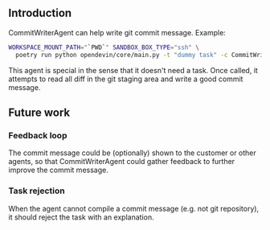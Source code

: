 ## Introduction

CommitWriterAgent can help write git commit message. Example:

```bash
WORKSPACE_MOUNT_PATH="`PWD`" SANDBOX_BOX_TYPE="ssh" \
  poetry run python opendevin/core/main.py -t "dummy task" -c CommitWriterAgent -d ./
```

This agent is special in the sense that it doesn't need a task. Once called,
it attempts to read all diff in the git staging area and write a good commit
message.

## Future work

### Feedback loop

The commit message could be (optionally) shown to the customer or
other agents, so that CommitWriterAgent could gather feedback to further
improve the commit message.

### Task rejection

When the agent cannot compile a commit message (e.g. not git repository), it
should reject the task with an explanation.
